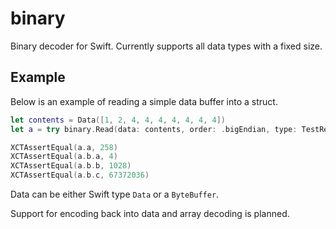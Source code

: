 # binary

Binary decoder for Swift. Currently supports all data types with a fixed size.

## Example
Below is an example of reading a simple data buffer into a struct.
```swift
let contents = Data([1, 2, 4, 4, 4, 4, 4, 4, 4])
let a = try binary.Read(data: contents, order: .bigEndian, type: TestReadNestedValues.self)

XCTAssertEqual(a.a, 258)
XCTAssertEqual(a.b.a, 4)
XCTAssertEqual(a.b.b, 1028)
XCTAssertEqual(a.b.c, 67372036)
```

Data can be either Swift type `Data` or a `ByteBuffer`.

Support for encoding back into data and array decoding is planned.
